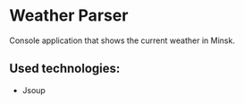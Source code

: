# Weather Parser

Console application that shows the current weather in Minsk.

## Used technologies:
- Jsoup
